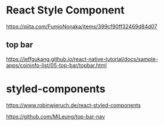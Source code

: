 
# React Style Component
https://qiita.com/FumioNonaka/items/399cf90ff32469d84d07

## top bar
https://jeffgukang.github.io/react-native-tutorial/docs/sample-apps/coininfo-list/05-top-bar/topbar.html

# styled-components
https://www.robinwieruch.de/react-styled-components


https://github.com/MiLeung/top-bar-nav
